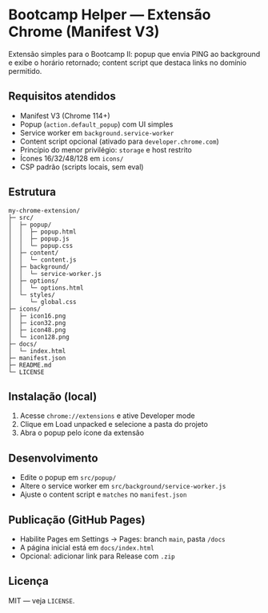 # Bootcamp Helper — Extensão Chrome (Manifest V3)

Extensão simples para o Bootcamp II: popup que envia PING ao background e exibe o horário retornado; content script que destaca links no domínio permitido.

## Requisitos atendidos
- Manifest V3 (Chrome 114+)
- Popup (`action.default_popup`) com UI simples
- Service worker em `background.service-worker`
- Content script opcional (ativado para `developer.chrome.com`)
- Princípio do menor privilégio: `storage` e host restrito
- Ícones 16/32/48/128 em `icons/`
- CSP padrão (scripts locais, sem eval)

## Estrutura
```
my-chrome-extension/
├─ src/
│  ├─ popup/
│  │  ├─ popup.html
│  │  ├─ popup.js
│  │  └─ popup.css
│  ├─ content/
│  │  └─ content.js
│  ├─ background/
│  │  └─ service-worker.js
│  ├─ options/
│  │  └─ options.html
│  └─ styles/
│     └─ global.css
├─ icons/
│  ├─ icon16.png
│  ├─ icon32.png
│  ├─ icon48.png
│  └─ icon128.png
├─ docs/
│  └─ index.html
├─ manifest.json
├─ README.md
└─ LICENSE
```

## Instalação (local)
1. Acesse `chrome://extensions` e ative Developer mode
2. Clique em Load unpacked e selecione a pasta do projeto
3. Abra o popup pelo ícone da extensão

## Desenvolvimento
- Edite o popup em `src/popup/`
- Altere o service worker em `src/background/service-worker.js`
- Ajuste o content script e `matches` no `manifest.json`

## Publicação (GitHub Pages)
- Habilite Pages em Settings → Pages: branch `main`, pasta `/docs`
- A página inicial está em `docs/index.html`
- Opcional: adicionar link para Release com `.zip`

## Licença
MIT — veja `LICENSE`.
